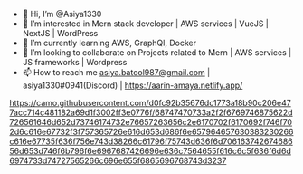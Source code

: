 - 👋 Hi, I’m @Asiya1330
- 👀 I’m interested in Mern stack developer | AWS services | VueJS | NextJS | WordPress
- 🌱 I’m currently learning AWS, GraphQl, Docker
- 💞️ I’m looking to collaborate on Projects related to Mern | AWS services | JS frameworks | Wordpress
- 📫 How to reach me asiya.batool987@gmail.com | asiya1330#0941(Discord) | https://aarin-amaya.netlify.app/


https://camo.githubusercontent.com/d0fc92b35676dc1773a18b90c206e477acc714c481182a69d1f3002ff3e0776f/68747470733a2f2f6769746875622d726561646d652d73746174732e76657263656c2e6170702f6170692f746f702d6c616e67732f3f757365726e616d653d686f6e657964657630383230266c616e67735f636f756e743d38266c61796f75743d636f6d70616374267468656d653d746f6b796f6e6967687426696e636c7564655f616c6c5f636f6d6d6974733d74727565266c696e655f6865696768743d3237
<!---
Asiya1330/Asiya1330 is a ✨ special ✨ repository because its `README.md` (this file) appears on your GitHub profile.
You can click the Preview link to take a look at your changes.
--->
